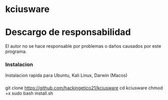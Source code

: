 # kciusware
# Descargo de responsabilidad
El autor no se hace responsable por problemas o daños causados por este programa.
### Instalacion
Instalacion rapida para Ubuntu, Kali Linux, Darwin (Macos)
###
git clone https://github.com/hackingetico21/kciusware 
cd kciusware
chmod +x 
sudo bash install.sh
